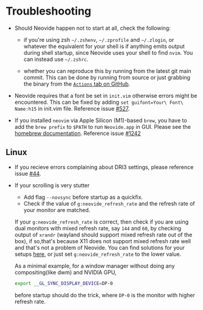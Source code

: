 # Troubleshooting

- Should Neovide happen not to start at all, check the following:

  - if you're using zsh `~/.zshenv`, `~/.zprofile` and  `~/.zlogin`, or whatever the equivalent for
    your shell is if anything emits output during shell startup, since Neovide uses your shell to
    find `nvim`. You can instead use `~/.zshrc`.

  - whether you can reproduce this by running from the latest git main commit.
    This can be done by running from source or just grabbing the binary from the [`Actions` tab on
    GitHub](https://github.com/neovide/neovide/actions/workflows/build.yml).

- Neovide requires that a font be set in `init.vim` otherwise errors might be encountered. This can
  be fixed by adding `set guifont=Your\ Font\ Name:h15` in init.vim file. Reference issue
  [#527](https://github.com/neovide/neovide/issues/527).

- If you installed `neovim` via Apple Silicon (M1)-based `brew`, you have to add the `brew prefix`
  to `$PATH` to run `Neovide.app` in GUI. Please see the
  [homebrew documentation](https://docs.brew.sh/FAQ#my-mac-apps-dont-find-homebrew-utilities).
  Reference issue [#1242](https://github.com/neovide/neovide/pull/1242)

## Linux

- If you recieve errors complaining about DRI3 settings, please reference issue
  [#44](https://github.com/neovide/neovide/issues/44#issuecomment-578618052).

- If your scrolling is very stutter

    - Add flag `--novsync` before startup as a quickfix.
    - Check if the value of `g:neovide_refresh_rate` and the refresh rate of your monitor are matched.

    If your `g:neovide_refresh_rate` is correct, then check if you are using dual monitors with mixed refresh rate, say `144` and `60`, by checking output of `xrandr` (wayland should support mixed refresh rate out of the box), if so,that's because X11 does not support mixed refresh rate well and that's not a problem of Neovide. You can find solutions for your setups [here](https://www.reddit.com/r/linux/comments/yaatyo/psa_x11_does_support_mixed_refresh_rate_monitors/), or just set `g:neovide_refresh_rate` to  the lower value.

    As a minimal example, for a window manager without doing any compositing(like dwm) and NVIDIA GPU,

    ```sh
    export __GL_SYNC_DISPLAY_DEVICE=DP-0
    ```

    before startup should do the trick, where `DP-0` is the monitor with higher refresh rate.

